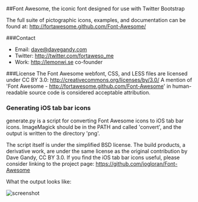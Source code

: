 ##Font Awesome, the iconic font designed for use with Twitter Bootstrap

The full suite of pictographic icons, examples, and documentation can be found at:
http://fortawesome.github.com/Font-Awesome/

###Contact
- Email: dave@davegandy.com
- Twitter: http://twitter.com/fortaweso_me
- Work: http://lemonwi.se co-founder

###License
The Font Awesome webfont, CSS, and LESS files are licensed under CC BY 3.0:
http://creativecommons.org/licenses/by/3.0/
A mention of 'Font Awesome - http://fortawesome.github.com/Font-Awesome'
in human-readable source code is considered acceptable attribution.


### Generating iOS tab bar icons
generate.py is a script for converting Font Awesome icons to iOS tab bar icons.
ImageMagick should be in the PATH and called 'convert', and the output is written
to the directory 'png'.

The script itself is under the simplified BSD license. The build products, a
derivative work, are under the same license as the original contribution by 
Dave Gandy, CC BY 3.0.  If you find the iOS tab bar icons useful, please consider
linking to the project page:
    https://github.com/jogloran/Font-Awesome

What the output looks like:

![screenshot](http://f.cl.ly/items/0h3O1z3l1C1x3k000a3A/fontawesome.png)



